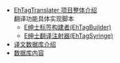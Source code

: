 ﻿* [EhTagTranslater 项目整体介绍](使用文档)  
   翻译功能具体实现脚本  
   * [E绅士标签构建者(EhTagBuilder)](EhTagBuilder)
   * [E绅士翻译注射器(EhTagSyringe)](EhTagSyringe)
* [译文数据库介绍](Home)
* [数据库内容](rows) 